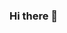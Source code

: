 ### Hi there 👋

<!--
**gertruudeb21/gertruudeb21** is a ✨ _special_ ✨ repository because its `README.md` (this file) appears on your GitHub profile.

Here are some ideas to get you started:

- 🔭 I’m currently working on my masters degree in Library and Information Sciences...
- 🌱 I’m currently learning how to use Past Perfect in my volunteer position at the museum...
- 👯 I’m looking to collaborate on best practices for using Past Perfect...
- 🤔 I’m looking for help with parenting teenagers...
- 💬 Ask me about retiring from the military after 20 yrs...
- 📫 How to reach me: jjs484@drexel.edu...
- 😄 Pronouns: she/her...
- ⚡ Fun fact: I have lived in 5 states and 3 countries...
- Here is something I am interested in [metamapper](https://github.com/getmetamapper/metamapper)


-->
